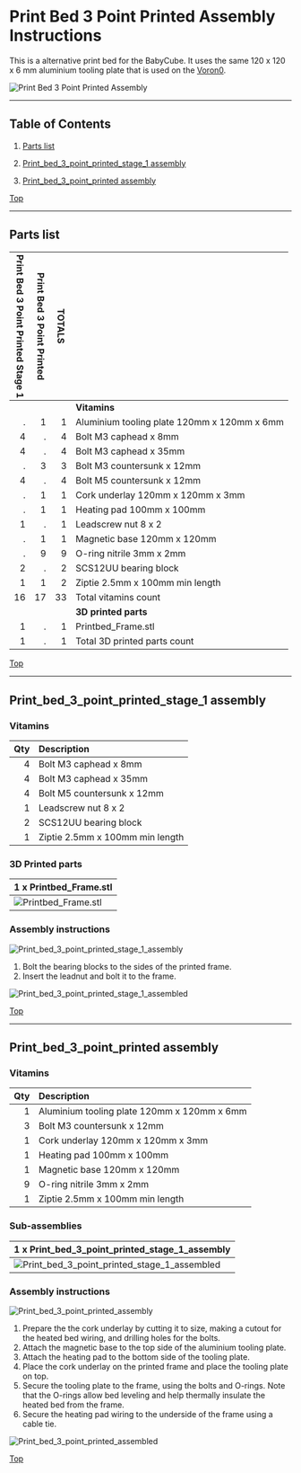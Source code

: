 <a name="TOP"></a>

# Print Bed 3 Point Printed Assembly Instructions

This is a alternative print bed for the BabyCube. It uses the same 120 x 120 x 6 mm aluminium tooling plate that is used on the
[Voron0](https://vorondesign.com/voron0).

![Print Bed 3 Point Printed Assembly](assemblies/Print_bed_3_point_printed_assembled.png)

<span></span>

---

## Table of Contents

1. [Parts list](#Parts_list)

1. [Print_bed_3_point_printed_stage_1 assembly](#Print_bed_3_point_printed_stage_1_assembly)
1. [Print_bed_3_point_printed assembly](#Print_bed_3_point_printed_assembly)

<span></span>
[Top](#TOP)

---
<a name="Parts_list"></a>

## Parts list


| <span style="writing-mode: vertical-rl; text-orientation: mixed;">Print Bed 3 Point Printed Stage 1</span> | <span style="writing-mode: vertical-rl; text-orientation: mixed;">Print Bed 3 Point Printed</span> | <span style="writing-mode: vertical-rl; text-orientation: mixed;">TOTALS</span> |  |
|-----:|-----:|------:|:---|
|      |      |       | **Vitamins** |
|   .  |   1  |    1  |  Aluminium tooling plate 120mm x 120mm x 6mm |
|   4  |   .  |    4  |  Bolt M3 caphead x  8mm |
|   4  |   .  |    4  |  Bolt M3 caphead x 35mm |
|   .  |   3  |    3  |  Bolt M3 countersunk x 12mm |
|   4  |   .  |    4  |  Bolt M5 countersunk x 12mm |
|   .  |   1  |    1  |  Cork underlay 120mm x 120mm x 3mm |
|   .  |   1  |    1  |  Heating pad 100mm x 100mm |
|   1  |   .  |    1  |  Leadscrew nut 8 x 2 |
|   .  |   1  |    1  |  Magnetic base 120mm x 120mm |
|   .  |   9  |    9  |  O-ring nitrile 3mm x 2mm |
|   2  |   .  |    2  |  SCS12UU bearing block |
|   1  |   1  |    2  |  Ziptie 2.5mm x 100mm min length |
|  16  |  17  |   33  | Total vitamins count |
|      |      |       | **3D printed parts** |
|   1  |   .  |    1  | Printbed_Frame.stl |
|   1  |   .  |    1  | Total 3D printed parts count |

<span></span>
[Top](#TOP)

---
<a name="Print_bed_3_point_printed_stage_1_assembly"></a>

## Print_bed_3_point_printed_stage_1 assembly

### Vitamins

|Qty|Description|
|---:|:----------|
|4| Bolt M3 caphead x  8mm|
|4| Bolt M3 caphead x 35mm|
|4| Bolt M5 countersunk x 12mm|
|1| Leadscrew nut 8 x 2|
|2| SCS12UU bearing block|
|1| Ziptie 2.5mm x 100mm min length|


### 3D Printed parts

| 1 x Printbed_Frame.stl |
|---|
| ![Printbed_Frame.stl](stls/Printbed_Frame.png) 



### Assembly instructions

![Print_bed_3_point_printed_stage_1_assembly](assemblies/Print_bed_3_point_printed_stage_1_assembly.png)

1. Bolt the bearing blocks to the sides of the printed frame.
2. Insert the leadnut and bolt it to the frame.

![Print_bed_3_point_printed_stage_1_assembled](assemblies/Print_bed_3_point_printed_stage_1_assembled.png)

<span></span>
[Top](#TOP)

---
<a name="Print_bed_3_point_printed_assembly"></a>

## Print_bed_3_point_printed assembly

### Vitamins

|Qty|Description|
|---:|:----------|
|1| Aluminium tooling plate 120mm x 120mm x 6mm|
|3| Bolt M3 countersunk x 12mm|
|1| Cork underlay 120mm x 120mm x 3mm|
|1| Heating pad 100mm x 100mm|
|1| Magnetic base 120mm x 120mm|
|9| O-ring nitrile 3mm x 2mm|
|1| Ziptie 2.5mm x 100mm min length|


### Sub-assemblies

| 1 x Print_bed_3_point_printed_stage_1_assembly |
|---|
| ![Print_bed_3_point_printed_stage_1_assembled](assemblies/Print_bed_3_point_printed_stage_1_assembled_tn.png) 



### Assembly instructions

![Print_bed_3_point_printed_assembly](assemblies/Print_bed_3_point_printed_assembly.png)

1. Prepare the the cork underlay by cutting it to size, making a cutout for the heated bed wiring, and drilling holes for the bolts.
2. Attach the magnetic base to the top side of the aluminium tooling plate.
3. Attach the heating pad to the bottom side of the tooling plate.
4. Place the cork underlay on the printed frame and place the tooling plate on top.
5. Secure the tooling plate to the frame, using the bolts and O-rings. Note that the O-rings allow bed leveling and help thermally insulate the heated bed from the frame.
6. Secure the heating pad wiring to the underside of the frame using a cable tie.

![Print_bed_3_point_printed_assembled](assemblies/Print_bed_3_point_printed_assembled.png)

<span></span>
[Top](#TOP)
